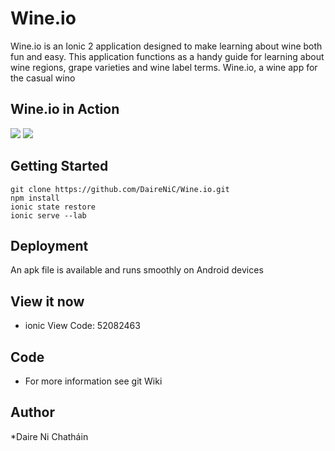 # Wine.io

Wine.io is an Ionic 2 application designed to make learning about wine both fun and easy. This application functions as a handy guide for learning about wine regions, grape varieties and wine label terms. Wine.io, a wine app for the casual wino

## Wine.io in Action
![](https://media.giphy.com/media/l2QE3A3DGrs7r9MWI/giphy.gif)
![](https://media.giphy.com/media/l2QE3A3DGrs7r9MWI/giphy.gif)

## Getting Started

```
git clone https://github.com/DaireNiC/Wine.io.git
npm install 
ionic state restore
ionic serve --lab
```

## Deployment

An apk file is available and runs smoothly on Android devices


## View it now

* ionic View Code: 52082463

## Code

* For more information see git Wiki



## Author
*Daire Ni Chatháin


